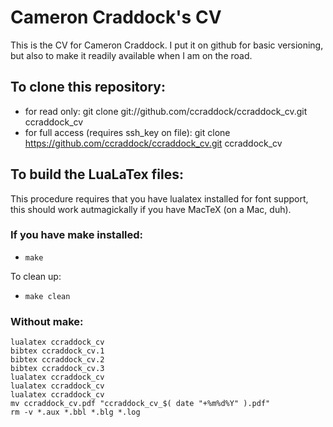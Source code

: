 # Cameron Craddock's CV
This is the CV for Cameron Craddock. I put it on github for basic versioning,
but also to make it readily available when I am on the road. 

## To clone this repository:
* for read only: git clone git://github.com/ccraddock/ccraddock_cv.git ccraddock_cv
* for full access (requires ssh_key on file): git clone https://github.com/ccraddock/ccraddock_cv.git ccraddock_cv

## To build the LuaLaTex files:
This procedure requires that you have lualatex installed for font support, this should work autmagickally if you have
MacTeX (on a Mac, duh).

### If you have make installed: 
* ```make```

To clean up:
* ```make clean```

### Without make:
```
lualatex ccraddock_cv
bibtex ccraddock_cv.1
bibtex ccraddock_cv.2
bibtex ccraddock_cv.3
lualatex ccraddock_cv
lualatex ccraddock_cv
lualatex ccraddock_cv
mv ccraddock_cv.pdf "ccraddock_cv_$( date "+%m%d%Y" ).pdf"
rm -v *.aux *.bbl *.blg *.log
```


